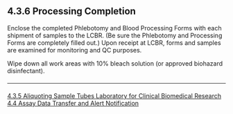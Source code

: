 ## 4.3.6 Processing Completion

Enclose the completed Phlebotomy and Blood Processing Forms with each shipment of
samples to the LCBR. (Be sure the Phlebotomy and Processing Forms are completely filled
out.) Upon receipt at LCBR, forms and samples are examined for monitoring and QC purposes.

Wipe down all work areas with 10% bleach solution (or approved biohazard disinfectant).


<hr class="soften" style="margin-top: 20px;margin-bottom: 20px;"/>

<div class="center">
<div class="btn-group">
  <a href=":pages_path:/manuals/laboratory-for-clinical-biomedical-research/4-03-05-aliquoting-sample-tubes.md" class="btn btn-default">
    <span class="glyphicon glyphicon-chevron-left"></span>
    4.3.5 Aliquoting Sample Tubes
  </a>

  <a href=":pages_path:/manuals/laboratory-for-clinical-biomedical-research" class="btn btn-default">
    <span class="glyphicon glyphicon-chevron-up"></span>
    Laboratory for Clinical Biomedical Research
  </a>

  <a href=":pages_path:/manuals/laboratory-for-clinical-biomedical-research/4-04-assay-data-transfer-and-alert.md" class="btn btn-success">
    4.4 Assay Data Transfer and Alert Notification
    <span class="glyphicon glyphicon-chevron-right"></span>
  </a>
</div>
</div>